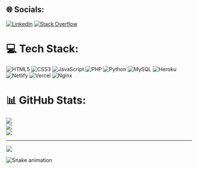 
## 🌐 Socials:
[![LinkedIn](https://img.shields.io/badge/LinkedIn-%230077B5.svg?logo=linkedin&logoColor=white)](https://linkedin.com/in/www.linkedin.com/in/gabsortega) [![Stack Overflow](https://img.shields.io/badge/-Stackoverflow-FE7A16?logo=stack-overflow&logoColor=white)](https://stackoverflow.com/users/20144833) 

# 💻 Tech Stack:
![HTML5](https://img.shields.io/badge/html5-%23E34F26.svg?style=for-the-badge&logo=html5&logoColor=white) ![CSS3](https://img.shields.io/badge/css3-%231572B6.svg?style=for-the-badge&logo=css3&logoColor=white) ![JavaScript](https://img.shields.io/badge/javascript-%23323330.svg?style=for-the-badge&logo=javascript&logoColor=%23F7DF1E) ![PHP](https://img.shields.io/badge/php-%23777BB4.svg?style=for-the-badge&logo=php&logoColor=white) ![Python](https://img.shields.io/badge/python-3670A0?style=for-the-badge&logo=python&logoColor=ffdd54) ![MySQL](https://img.shields.io/badge/mysql-%2300f.svg?style=for-the-badge&logo=mysql&logoColor=white) ![Heroku](https://img.shields.io/badge/heroku-%23430098.svg?style=for-the-badge&logo=heroku&logoColor=white) ![Netlify](https://img.shields.io/badge/netlify-%23000000.svg?style=for-the-badge&logo=netlify&logoColor=#00C7B7) ![Vercel](https://img.shields.io/badge/vercel-%23000000.svg?style=for-the-badge&logo=vercel&logoColor=white) ![Nginx](https://img.shields.io/badge/nginx-%23009639.svg?style=for-the-badge&logo=nginx&logoColor=white) 
# 📊 GitHub Stats:
![](https://github-readme-stats.vercel.app/api?username=GabsOrtega&theme=blue-green&hide_border=false&include_all_commits=false&count_private=false)<br/>
![](https://github-readme-streak-stats.herokuapp.com/?user=GabsOrtega&theme=blue-green&hide_border=false)<br/>
![](https://github-readme-stats.vercel.app/api/top-langs/?username=GabsOrtega&theme=blue-green&hide_border=false&include_all_commits=false&count_private=false&layout=compact)

---
[![](https://visitcount.itsvg.in/api?id=GabsOrtega&icon=0&color=0)](https://visitcount.itsvg.in)

<!-- Proudly created with GPRM ( https://gprm.itsvg.in ) -->
  
  
  ![Snake animation](https://github.com/GabsOrtega/GabsOrtega/blob/output/github-contribution-grid-snake.svg)

